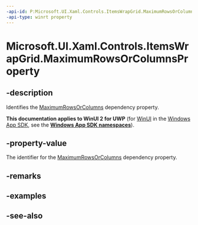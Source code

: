 ```yaml
---
-api-id: P:Microsoft.UI.Xaml.Controls.ItemsWrapGrid.MaximumRowsOrColumnsProperty
-api-type: winrt property
---
```


<!-- Property syntax
public Windows.UI.Xaml.DependencyProperty MaximumRowsOrColumnsProperty { get; }
-->

# Microsoft.UI.Xaml.Controls.ItemsWrapGrid.MaximumRowsOrColumnsProperty

## -description
Identifies the [MaximumRowsOrColumns](itemswrapgrid_maximumrowsorcolumns.md) dependency property.

**This documentation applies to WinUI 2 for UWP** (for [WinUI](/windows/apps/winui/winui3/) in the [Windows App SDK](/windows/apps/windows-app-sdk/), see the **[Windows App SDK namespaces](/windows/windows-app-sdk/api/winrt/)**).

## -property-value
The identifier for the [MaximumRowsOrColumns](itemswrapgrid_maximumrowsorcolumns.md) dependency property.

## -remarks

## -examples

## -see-also
